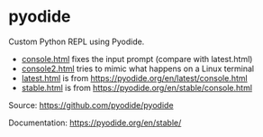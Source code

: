 # pyodide

Custom Python REPL using Pyodide.

* [console.html]() fixes the input prompt (compare with latest.html)
* [console2.html]() tries to mimic what happens on a Linux terminal
* [latest.html]() is from https://pyodide.org/en/latest/console.html
* [stable.html]() is from https://pyodide.org/en/stable/console.html

Source: https://github.com/pyodide/pyodide

Documentation: https://pyodide.org/en/stable/

